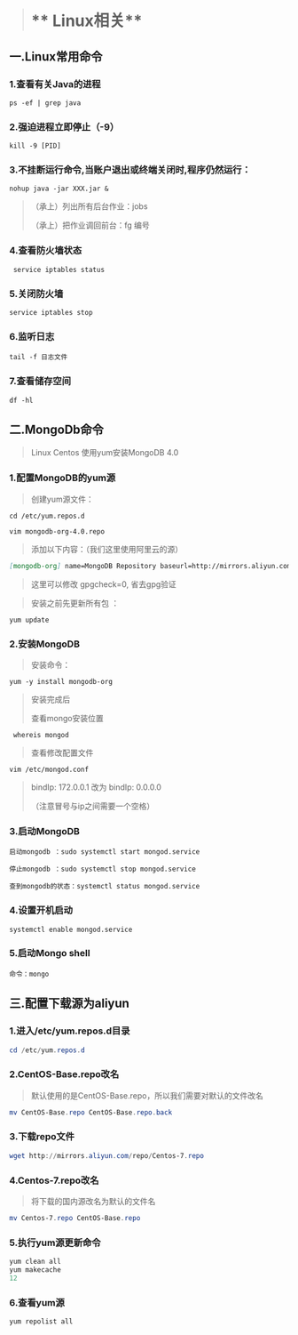 > # **  Linux相关**

## 一.**Linux常用命令**

### 1.查看有关Java的进程

```shell
ps -ef | grep java
```

### 2.强迫进程立即停止（-9）

```shell
kill -9 [PID]
```

### 3.不挂断运行命令,当账户退出或终端关闭时,程序仍然运行：

```shell
nohup java -jar XXX.jar &
```

> （承上）列出所有后台作业：jobs
>
> （承上）把作业调回前台：fg 编号
>

### 4.查看防火墙状态

```shell
 service iptables status
```

### 5.关闭防火墙 

```shell
service iptables stop
```

### 6.监听日志

```shell
tail -f 日志文件
```

### 7.查看储存空间

```shell
df -hl
```

## 二.MongoDb命令

> Linux Centos 使用yum安装MongoDB 4.0
>

### **1.配置MongoDB的yum源**

> 创建yum源文件：
>

```shell
cd /etc/yum.repos.d 

vim mongodb-org-4.0.repo 
```

> 添加以下内容：（我们这里使用阿里云的源）
>

```markdown
[mongodb-org] name=MongoDB Repository baseurl=http://mirrors.aliyun.com/mongodb/yum/redhat/7Server/mongodb-org/4.0/x86_64/ gpgcheck=0 enabled=1
```

> 这里可以修改 gpgcheck=0, 省去gpg验证
>

> 安装之前先更新所有包 ：
>

```shell
yum update
```

### **2.安装MongoDB**

> 安装命令：
>

```shell
yum -y install mongodb-org
```

> 安装完成后
>
> 查看mongo安装位置

```shell
 whereis mongod
```

> 查看修改配置文件  

```shell
vim /etc/mongod.conf
```

>  bindIp: 172.0.0.1 改为 bindIp: 0.0.0.0
>
> （注意冒号与ip之间需要一个空格）
>

### **3.启动MongoDB** 

```shell
启动mongodb ：sudo systemctl start mongod.service

停止mongodb ：sudo systemctl stop mongod.service

查到mongodb的状态：systemctl status mongod.service
```

### **4.设置开机启动**

```shell
systemctl enable mongod.service
```

### **5.启动Mongo shell**

```shell
命令：mongo 
```

## 三.配置下载源为aliyun

### 1.进入/etc/yum.repos.d目录

```powershell
cd /etc/yum.repos.d
```

### 2.CentOS-Base.repo改名

> 默认使用的是CentOS-Base.repo，所以我们需要对默认的文件改名

```powershell
mv CentOS-Base.repo CentOS-Base.repo.back
```

### 3.下载repo文件

```powershell
wget http://mirrors.aliyun.com/repo/Centos-7.repo
```

### 4.Centos-7.repo改名

> 将下载的国内源改名为默认的文件名

```powershell
mv Centos-7.repo CentOS-Base.repo
```

### 5.执行yum源更新命令

```powershell
yum clean all 
yum makecache 
12
```

### 6.查看yum源

```powershell
yum repolist all
```




